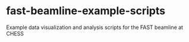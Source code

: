 # fast-beamline-example-scripts
Example data visualization and analysis scripts for the FAST beamline at CHESS
